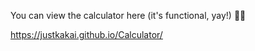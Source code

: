 You can view the calculator here (it's functional, yay!) 🤘🏽

https://justkakai.github.io/Calculator/
